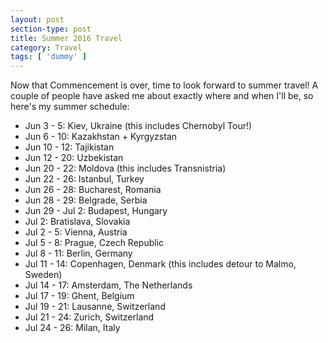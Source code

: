 ```yaml
---
layout: post
section-type: post
title: Summer 2016 Travel
category: Travel
tags: [ 'dummy' ]
---
```


Now that Commencement is over, time to look forward to summer travel!
A couple of people have asked me about exactly where and when I'll be,
so here's my summer schedule:
+ Jun 3 - 5: Kiev, Ukraine (this includes Chernobyl Tour!)
+ Jun 6 - 10: Kazakhstan + Kyrgyzstan
+ Jun 10 - 12: Tajikistan
+ Jun 12 - 20: Uzbekistan
+ Jun 20 - 22: Moldova (this includes Transnistria)
+ Jun 22 - 26: Istanbul, Turkey
+ Jun 26 - 28: Bucharest, Romania
+ Jun 28 - 29: Belgrade, Serbia
+ Jun 29 - Jul 2: Budapest, Hungary
+ Jul 2: Bratislava, Slovakia
+ Jul 2 - 5: Vienna, Austria
+ Jul 5 - 8: Prague, Czech Republic
+ Jul 8 - 11: Berlin, Germany
+ Jul 11 - 14: Copenhagen, Denmark (this includes detour to Malmo, Sweden)
+ Jul 14 - 17: Amsterdam, The Netherlands
+ Jul 17 - 19: Ghent, Belgium
+ Jul 19 - 21: Lausanne, Switzerland
+ Jul 21 - 24: Zurich, Switzerland
+ Jul 24 - 26: Milan, Italy